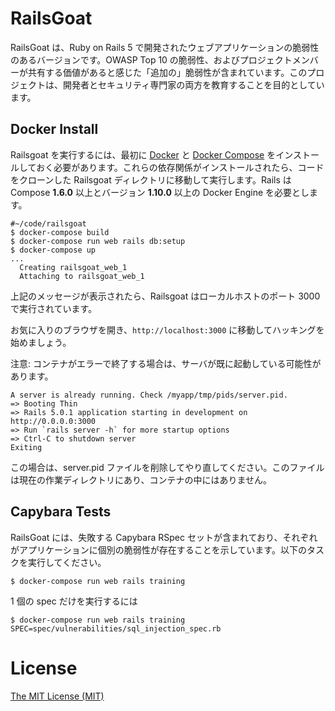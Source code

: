 # RailsGoat

RailsGoat は、Ruby on Rails 5 で開発されたウェブアプリケーションの脆弱性のあるバージョンです。OWASP Top 10 の脆弱性、およびプロジェクトメンバーが共有する価値があると感じた「追加の」脆弱性が含まれています。このプロジェクトは、開発者とセキュリティ専門家の両方を教育することを目的としています。

## Docker Install

Railsgoat を実行するには、最初に [Docker](https://docs.docker.com/install/) と [Docker Compose](https://docs.docker.com/compose/install/) をインストールしておく必要があります。これらの依存関係がインストールされたら、コードをクローンした Railsgoat ディレクトリに移動して実行します。Rails は Compose **1.6.0** 以上とバージョン **1.10.0** 以上の Docker Engine を必要とします。

```
#~/code/railsgoat
$ docker-compose build
$ docker-compose run web rails db:setup
$ docker-compose up
...
  Creating railsgoat_web_1
  Attaching to railsgoat_web_1
```
上記のメッセージが表示されたら、Railsgoat はローカルホストのポート 3000 で実行されています。

お気に入りのブラウザを開き、`http://localhost:3000` に移動してハッキングを始めましょう。

注意: コンテナがエラーで終了する場合は、サーバが既に起動している可能性があります。
```
A server is already running. Check /myapp/tmp/pids/server.pid.
=> Booting Thin
=> Rails 5.0.1 application starting in development on
http://0.0.0.0:3000
=> Run `rails server -h` for more startup options
=> Ctrl-C to shutdown server
Exiting
```
この場合は、server.pid ファイルを削除してやり直してください。このファイルは現在の作業ディレクトリにあり、コンテナの中にはありません。

## Capybara Tests

RailsGoat には、失敗する Capybara RSpec セットが含まれており、それぞれがアプリケーションに個別の脆弱性が存在することを示しています。以下のタスクを実行してください。

```
$ docker-compose run web rails training
```

1 個の spec だけを実行するには

```
$ docker-compose run web rails training SPEC=spec/vulnerabilities/sql_injection_spec.rb
```

# License

[The MIT License (MIT)](./LICENSE.md)
